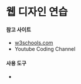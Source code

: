 # 웹 디자인 연습

#### 참고 사이트
* [w3schools.com](https://www.w3schools.com/)
* Youtube Coding Channel

#### 사용 도구
* 
